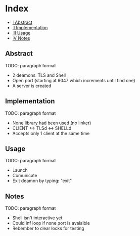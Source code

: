 # Index
- [I Abstract](#abstract)
- [II Implementation](#implementation)
- [III Usage](#usage)
- [IV Notes](#notes)

## <a name=abstract> Abstract </a>
TODO: paragraph format
- 2 deamons: TLS and Shell
- Open port (starting at 6047 which increments until find one)
- A server is created

## <a name=implementation> Implementation </a>
TODO: paragraph format
- None library had been used (no linker)
- CLIENT <-> TLSd <-> SHELLd
- Accepts only 1 client at the same time

## <a name=usage> Usage </a>
TODO: paragraph format
- Launch
- Comunicate
- Exit deamon by typing: "exit"

## <a name=notes> Notes </a>
TODO: paragraph format
- Shell isn't interactive yet
- Could inf loop if none port is avalaible
- Rebember to clear locks for testing
